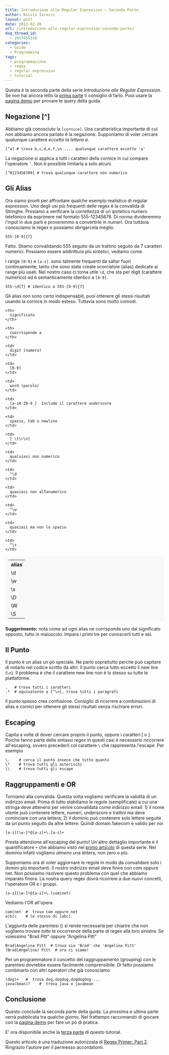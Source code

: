 ```yaml
---
title: Introduzione alle Regular Expression – Seconda Parte
author: Nicola Iarocci
layout: post
date: 2011-02-26
url: /introduzione-alle-regular-expression-seconda-parte/
dsq_thread_id:
  - 2017455318
categories:
  - Guide
  - Programming
tags:
  - programmazione
  - regex
  - regular expression
  - tutorial
---
```

Questa è la seconda parte della serie *Introduzione alle Regular Expression*.
Se non hai ancora letto la [prima parte][1] ti consiglio di farlo. Puoi usare
la <a href="http://regexpal.com/" target="_blank">pagina demo</a> per provare
le query della guida.

## Negazione [^]

Abbiamo già conosciuto la `[cornice]`. Una caratteristica importante di cui non
abbiamo ancora parlato è la negazione. Supponiamo di voler cercare qualunque
carattere *eccetto la lettera a*.

    [^a] # trova b,c,d,e,f,\n .... qualunque carattere eccetto 'a'

La negazione si applica a tutti i caratteri della cornice in cui compare
l'operatore `ˆ`. Non è possibile limitarla a solo alcuni.

    [^0123456789] # trova qualunque carattere non numerico

## Gli Alias

Ora siamo pronti per affrontare qualche esempio realistico di regular
expression. Uno degli usi più frequenti delle regex è la convalida di Stringhe.
Proviamo a verificare la correttezza di un ipotetico numero telefonico da
esprimere nel formato 555-12345678. Di norma divideremmo l'input in due
parti e proveremmo a convertirle in numeri. Ora tuttavia conosciamo le regex
e possiamo sbrigarcela meglio.

    555-[0-9]{7}

Fatto. Stiamo convalidando 555 seguito da un trattino seguito da 7 caratteri
numerici. Possiamo essere addirittura più sintetici, vediamo come.

I range `[0-9]` e `[a-z]`  sono talmente frequenti da saltar fuori continuamente,
tanto che sono state create scorciatoie (alias) dedicate ai range più usati.
Nel nostro caso ci torna utile `\d`, che sta per digit (carattere numerico)
ed è semanticamente identico a `[0-9]`.

    555-\d{7} # identico a 555-[0-9]{7}

Gli alias non sono certo indispensabili, puoi ottenere gli stessi risultati
usando la cornice in modo esteso. Tuttavia sono molto comodi.

<table style="padding: 10px; width: 100%; background-color: #f8f8f8; text-align: left; margin-bottom: 10px;">
  <tr>
    <th>
      alias
    </th>
    
    <th>
      significato
    </th>
    
    <th>
      coorrisponde a
    </th>
  </tr>
  
  <tr>
    <td>
      \d
    </td>
    
    <td>
      digit (numero)
    </td>
    
    <td>
      [0-9]
    </td>
  </tr>
  
  <tr>
    <td>
      \w
    </td>
    
    <td>
      word (parola)
    </td>
    
    <td>
      [a-zA-Z0-9_]  Include il carattere underscore
    </td>
  </tr>
  
  <tr>
    <td>
      \s
    </td>
    
    <td>
      spazio, tab o newline
    </td>
    
    <td>
      [ \t\r\n]
    </td>
  </tr>
  
  <tr>
    <td>
      \D
    </td>
    
    <td>
      qualsiasi non numerico
    </td>
    
    <td>
      ^\d
    </td>
  </tr>
  
  <tr>
    <td>
      \W
    </td>
    
    <td>
      quasiasi non alfanumerico
    </td>
    
    <td>
      ^\w
    </td>
  </tr>
  
  <tr>
    <td>
      \S
    </td>
    
    <td>
      quasiasi ma non lo spazio
    </td>
    
    <td>
      ^\s
    </td>
  </tr>
</table>

**Suggerimento:** nota come ad ogni alias ne corrisponde uno dal significato
opposto, tutto in maiuscolo. Impara i primi tre per conoscerli tutti e sei.

## Il Punto

Il punto è un alias un pò speciale. Ne parlo soprattutto perchè può capitare di
notarlo nel codice scritto da altri. Il punto cerca tutto eccetto il new line
(`\n`). Il problema è che il carattere new line non è lo stesso su tutte le
piattaforme.

    .   # trova tutti i caratteri
    .*  # equivalente a [^\n], trova tutti i paragrafi

Il punto spesso crea confusione. Consiglio di ricorrere a combinazioni di alias
e cornici per ottenere gli stessi risultati senza rischiare errori.

## Escaping

Capita a volte di dover cercare proprio il punto, oppure i caratteri [ o ].
Poiché fanno parte della sintassi regex in questi casi è necessario riccorrere
all'escaping, ovvero precederli col carattere `\` che rappresenta
l'escape. Per esempio

    \.    # cerca il punto invece che tutto quanto
    \*    # trova tutti gli asterischi
    \\    # trova tutti gli escape

## Raggruppamenti e OR

Torniamo alla convalida. Questa volta vogliamo verificare la validità di un
indirizzo email. Prima di tutto stabiliamo le regole (semplificate) a cui una
stringa deve attenersi per venire convalidata come indirizzo email: 1) il nome
utente può contenere lettere, numeri, underscore e trattini ma deve cominciare
con una lettera; 2) il dominio può contenere solo lettere seguite da un punto
seguito da altre lettere. Quindi domain.fakecom è valido per noi

    [a-z][\w-]*@[a-z]+\.[a-z]+

Presta attenzione all'escaping del punto! Un'altro dettaglio
importante è il quantificatore `+` che abbiamo visto nel [primo articolo][1] di
questa serie. Nel dominio infatti vogliamo *almeno* una lettera, non zero
o più.

Supponiamo ora di voler aggiornare le regole in modo da convalidare solo
i domini più importanti. Il nostro indirizzo email deve finire con com oppure
net. Non possiamo risolvere questo problema con quel che abbiamo imparato
finora. La nostra query regex dovrà ricorrere a due nuovi concetti,
l'operatore OR e i gruppi.

    [a-z][\w-]*@[a-z]+\.(com|net)

Vediamo l'OR all'opera

    com|net  #  trova com oppure net
    a|b|c    # lo stesso di [abc].

L'aggiunta delle parentesi () si rende necessaria per chiarire che non
vogliamo trovare _tutte_ le occorrenze della parte di regex alla loro sinistra.
Se volessimo "Brad Pitt" oppure "Angelina Pitt"

    Brad|Angelina Pitt  # trova sia 'Brad' che 'Angelina Pitt'
    (Brad|Angelina) Pitt  # ora ci siamo!

Per un programmatore il concetto del raggruppamento (grouping) con le parentesi
dovrebbe essere facilmente comprensibile. Di fatto possiamo combinarlo con
altri operatori che già conosciamo

    (dog)+   #  trova dog,dogdog,dogdogdog ...
    java(bean)?    #  trova java o javabean

## Conclusione

Questo conclude la seconda parte della guida. La prossima e ultima parte verrà
pubblicata tra qualche giorno. Nel frattempo raccomando di giocare con la <a
href="http://regexpal.com/" target="_blank">pagina demo</a> per fare un
pò di pratica.

E' ora disponibile anche la [terza parte][2] di questo tutorial.

Questo articolo è una traduzione autorizzata di [Regex Primer: Part 2][3]. Ringrazio l'autore per il permesso accordatomi.

 [1]: http://nicolaiarocci.com/introduzione-alle-regular-expression-prima-parte/
 [2]: http://nicolaiarocci.com/introduzione-alle-regular-expression-terza-parte/
 [3]: http://www.agillo.net/regex-primer-part-2/
